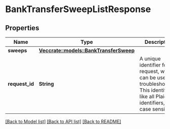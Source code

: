 # BankTransferSweepListResponse

## Properties

Name | Type | Description | Notes
------------ | ------------- | ------------- | -------------
**sweeps** | [**Vec<crate::models::BankTransferSweep>**](BankTransferSweep.md) |  | 
**request_id** | **String** | A unique identifier for the request, which can be used for troubleshooting. This identifier, like all Plaid identifiers, is case sensitive. | 

[[Back to Model list]](../README.md#documentation-for-models) [[Back to API list]](../README.md#documentation-for-api-endpoints) [[Back to README]](../README.md)


